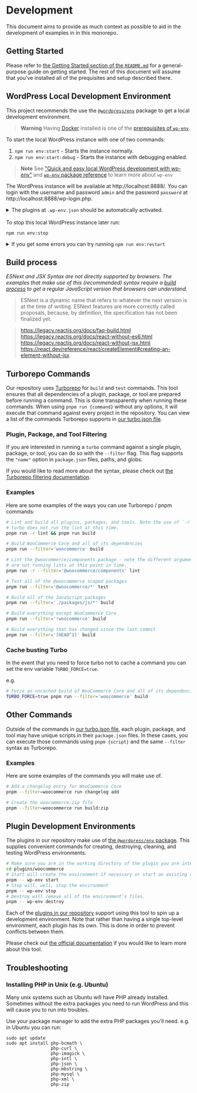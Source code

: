 # Development

This document aims to provide as much context as possible to aid in the development of examples in in this monorepo.

## Getting Started

Please refer to [the Getting Started section of the `README.md`](README.md#getting-started) for a general-purpose guide on getting started. The rest of this document will assume that you've installed all of the prequisites and setup described there.

## WordPress Local Development Environment

This project recommends the use the [`@wordpress/env`](https://developer.wordpress.org/block-editor/reference-guides/packages/packages-env/) package to get a local development environment. 

> **Warning**
> Having  [Docker](https://docs.docker.com/get-docker/) installed is one of the [prerequisites of `wp-env`](https://developer.wordpress.org/block-editor/reference-guides/packages/packages-env/#prerequisites).

To start the local WordPress instance with one of two commands:

1. `npm run env:start` - Starts the instance normally.
2. `npm run env:start:debug` - Starts the instance with debugging enabled.

> **Note**
> See ["Quick and easy local WordPress development with wp-env"](https://developer.wordpress.org/news/2023/03/quick-and-easy-local-wordpress-development-with-wp-env/) and [`wp-env` package reference](https://developer.wordpress.org/block-editor/reference-guides/packages/packages-env/) to learn more about `wp-env`

The WordPress instance will be available at http://localhost:8888/. You can login with the username and password `admin` and the password `password` at http://localhost:8888/wp-login.php. 

<details>
  <summary>The plugins at <code>.wp-env.json</code> should be automatically activated.</summary>
<br>  
<em>You can edit the property <code>"plugins"</code> at <code>.wp-env.json</code> to include just the examples you're interested in. To apply these changes after having started your instance, run <code>npm run env:update</code> from the root folder</em>
</details>
<br>  
To stop this local WordPress instance later run:

```
npm run env:stop
```

<details>
  <summary>If you get some errors you can try running <code>npm run env:restart</code></summary>
<br>  
<em>If you continue having errors go to Docker, remove all containers and then run <code>npm run env:start</code></em>
</details>


## Build process

<p><em>ESNext and JSX Syntax are not directly supported by browsers. The examples that make use of this (recommended) syntax require a <a href="https://developer.wordpress.org/block-editor/how-to-guides/javascript/js-build-setup/">build process</a> to get a regular JavaScript version that browsers can understand.</em></p>


> ESNext is a dynamic name that refers to whatever the next version is at the time of writing. ESNext features are more correctly called proposals, because, by definition, the specification has not been finalized yet.

> https://legacy.reactjs.org/docs/faq-build.html
> https://legacy.reactjs.org/docs/react-without-es6.html
> https://legacy.reactjs.org/docs/react-without-jsx.html
> https://react.dev/reference/react/createElement#creating-an-element-without-jsx

## Turborepo Commands

Our repository uses [Turborepo](https://turborepo.org) for `build` and `test` commands. This tool ensures that all dependencies of a plugin, package, or tool are prepared before running a command. This is done transparently when running these commands. When using `pnpm run {command}` without any options, it will execute that command against every project in the repository. You can view a list of the commands Turborepo supports in [our turbo.json file](turbo.json).

### Plugin, Package, and Tool Filtering

If you are interested in running a `turbo` command against a single plugin, package, or tool, you can do so with the `--filter` flag. This flag supports the `"name"` option in `package.json` files, paths, and globs.

If you would like to read more about the syntax, please check out [the Turborepo filtering documentation](https://turborepo.org/docs/core-concepts/filtering).

### Examples

Here are some examples of the ways you can use Turborepo / pnpm commands:

```bash
# Lint and build all plugins, packages, and tools. Note the use of `-r` for lint,
# turbo does not run the lint at this time.
pnpm run -r lint && pnpm run build

# Build WooCommerce Core and all of its dependencies
pnpm run --filter='woocommerce' build

# Lint the @woocommerce/components package - note the different argument order, turbo scripts
# are not running lints at this point in time.
pnpm run -r --filter='@woocommerce/components' lint

# Test all of the @woocommerce scoped packages
pnpm run --filter='@woocommerce/*' test

# Build all of the JavaScript packages
pnpm run --filter='./packages/js/*' build

# Build everything except WooCommerce Core
pnpm run --filter='!woocommerce' build

# Build everything that has changed since the last commit
pnpm run --filter='[HEAD^1]' build
```

### Cache busting Turbo

In the event that you need to force turbo not to cache a command you can set the env variable `TURBO_FORCE=true`.

e.g.

```bash
# Force an uncached build of WooCommerce Core and all of its dependencies
TURBO_FORCE=true pnpm run --filter='woocommerce' build
```

## Other Commands

Outside of the commands in [our turbo.json file](turbo.json), each plugin, package, and tool may have unique scripts in their `package.json` files. In these cases, you can execute those commands using `pnpm {script}` and the same `--filter` syntax as Turborepo.

### Examples

Here are some examples of the commands you will make use of.

```bash
# Add a changelog entry for WooCommerce Core
pnpm --filter=woocommerce run changelog add

# Create the woocommerce.zip file
pnpm --filter=woocommerce run build:zip
```

## Plugin Development Environments

The plugins in our repository make use of [the `@wordpress/env` package](https://developer.wordpress.org/block-editor/reference-guides/packages/packages-env/). This supplies convenient commands for creating, destroying, cleaning, and testing WordPress environments.

```bash
# Make sure you are in the working directory of the plugin you are interested in setting up the environment for
cd plugins/woocommerce
# Start will create the environment if necessary or start an existing one
pnpm -- wp-env start
# Stop will, well, stop the environment
pnpm -- wp-env stop
# Destroy will remove all of the environment's files.
pnpm -- wp-env destroy
```

Each of the [plugins in our repository](plugins) support using this tool to spin up a development environment. Note that rather than having a single top-level environment, each plugin has its own. This is done in order to prevent conflicts between them.

Please check out [the official documentation](https://developer.wordpress.org/block-editor/reference-guides/packages/packages-env/) if you would like to learn more about this tool.

## Troubleshooting

### Installing PHP in Unix (e.g. Ubuntu)

Many unix systems such as Ubuntu will have PHP already installed. Sometimes without the extra packages you need to run WordPress and this will cause you to run into troubles.

Use your package manager to add the extra PHP packages you'll need.
e.g. in Ubuntu you can run:

```
sudo apt update
sudo apt install php-bcmath \
                 php-curl \
                 php-imagick \
                 php-intl \
                 php-json \
                 php-mbstring \
                 php-mysql \
                 php-xml \
                 php-zip
```